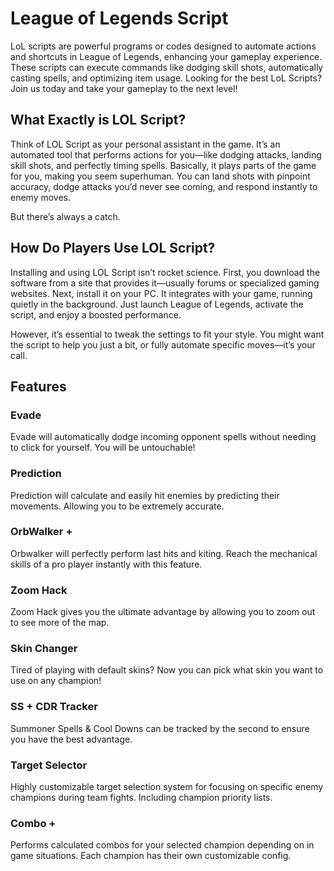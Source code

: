 # League of Legends Script 
LoL scripts are powerful programs or codes designed to automate actions and shortcuts in League of Legends, enhancing your gameplay experience. These scripts can execute commands like dodging skill shots, automatically casting spells, and optimizing item usage. Looking for the best LoL Scripts? Join us today and take your gameplay to the next level!

## What Exactly is LOL Script?
Think of LOL Script as your personal assistant in the game. It’s an automated tool that performs actions for you—like dodging attacks, landing skill shots, and perfectly timing spells. Basically, it plays parts of the game for you, making you seem superhuman. You can land shots with pinpoint accuracy, dodge attacks you’d never see coming, and respond instantly to enemy moves.

But there’s always a catch.

## How Do Players Use LOL Script?
Installing and using LOL Script isn’t rocket science. First, you download the software from a site that provides it—usually forums or specialized gaming websites. Next, install it on your PC. It integrates with your game, running quietly in the background. Just launch League of Legends, activate the script, and enjoy a boosted performance.

However, it’s essential to tweak the settings to fit your style. You might want the script to help you just a bit, or fully automate specific moves—it’s your call.
## Features
### Evade
Evade will automatically dodge incoming opponent spells without needing to click for yourself. You will be untouchable!
### Prediction
Prediction will calculate and easily hit enemies by predicting their movements. Allowing you to be extremely accurate.
### OrbWalker +
Orbwalker will perfectly perform last hits and kiting. Reach the mechanical skills of a pro player instantly with this feature. 
### Zoom Hack
Zoom Hack gives you the ultimate advantage by allowing you to zoom out to see more of the map.
### Skin Changer
Tired of playing with default skins? Now you can pick what skin you want to use on any champion!
### SS + CDR Tracker
Summoner Spells & Cool Downs can be tracked by the second to ensure you have the best advantage.
### Target Selector

Highly customizable target selection system for focusing on specific enemy champions during team fights. Including champion priority lists.
### Combo +

Performs calculated combos for your selected champion depending on in game situations. Each champion has their own customizable config.
